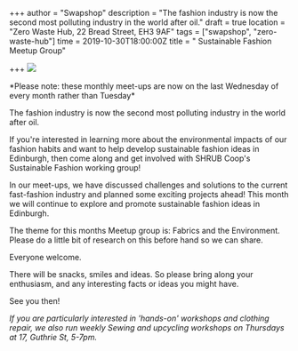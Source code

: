 +++
author = "Swapshop"
description = "The fashion industry is now the second most polluting industry in the world after oil."
draft = true
location = "Zero Waste Hub, 22 Bread Street, EH3 9AF"
tags = ["swapshop", "zero-waste-hub"]
time = 2019-10-30T18:00:00Z
title = " Sustainable Fashion Meetup Group"

+++
![](https://res.cloudinary.com/shrub-co-op/image/upload/v1568673237/shrubcoop.org/media/69999088_3582411288451132_3821812949685633024_n_uxpgnp.jpg)

\*Please note: these monthly meet-ups are now on the last Wednesday of every month rather than Tuesday*  
  
The fashion industry is now the second most polluting industry in the world after oil.  
  
If you're interested in learning more about the environmental impacts of our fashion habits and want to help develop sustainable fashion ideas in Edinburgh, then come along and get involved with SHRUB Coop's Sustainable Fashion working group!   
  
In our meet-ups, we have discussed challenges and solutions to the current fast-fashion industry and planned some exciting projects ahead! This month we will continue to explore and promote sustainable fashion ideas in Edinburgh.   
  
The theme for this months Meetup group is: Fabrics and the Environment. Please do a little bit of research on this before hand so we can share.   
  
Everyone welcome.  
  
There will be snacks, smiles and ideas. So please bring along your enthusiasm, and any interesting facts or ideas you might have.  
  
See you then!

_If you are particularly interested in 'hands-on' workshops and clothing repair, we also run weekly Sewing and upcycling workshops on Thursdays at 17, Guthrie St, 5-7pm._